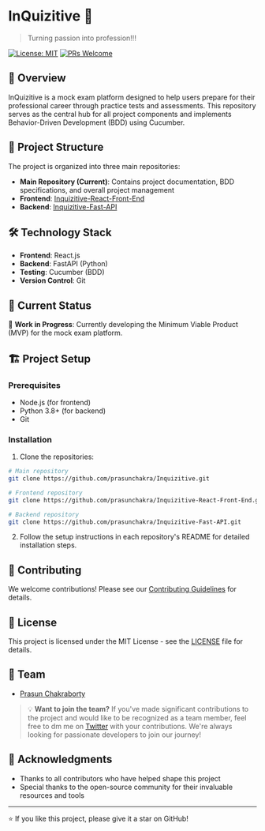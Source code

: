 # InQuizitive 🎯

> Turning passion into profession!!!

[![License: MIT](https://img.shields.io/badge/License-MIT-yellow.svg)](https://opensource.org/licenses/MIT)
[![PRs Welcome](https://img.shields.io/badge/PRs-welcome-brightgreen.svg?style=flat-square)](http://makeapullrequest.com)



## 📝 Overview

InQuizitive is a mock exam platform designed to help users prepare for their professional career through practice tests and assessments. This repository serves as the central hub for all project components and implements Behavior-Driven Development (BDD) using Cucumber.

## 🚀 Project Structure

The project is organized into three main repositories:

- **Main Repository (Current)**: Contains project documentation, BDD specifications, and overall project management
- **Frontend**: [Inquizitive-React-Front-End](https://github.com/yourusername/Inquizitive-React-Front-End)
- **Backend**: [Inquizitive-Fast-API](https://github.com/yourusername/Inquizitive-Fast-API)

## 🛠️ Technology Stack

- **Frontend**: React.js
- **Backend**: FastAPI (Python)
- **Testing**: Cucumber (BDD)
- **Version Control**: Git

## 🎯 Current Status

🚧 **Work in Progress**: Currently developing the Minimum Viable Product (MVP) for the mock exam platform.

## 🏗️ Project Setup

### Prerequisites

- Node.js (for frontend)
- Python 3.8+ (for backend)
- Git

### Installation

1. Clone the repositories:
```bash
# Main repository
git clone https://github.com/prasunchakra/Inquizitive.git

# Frontend repository
git clone https://github.com/prasunchakra/Inquizitive-React-Front-End.git

# Backend repository
git clone https://github.com/prasunchakra/Inquizitive-Fast-API.git
```

2. Follow the setup instructions in each repository's README for detailed installation steps.

## 🤝 Contributing

We welcome contributions! Please see our [Contributing Guidelines](CONTRIBUTING.md) for details.

## 📜 License

This project is licensed under the MIT License - see the [LICENSE](LICENSE) file for details.

## 👥 Team

- [Prasun Chakraborty](https://github.com/prasunchakra)

> 💡 **Want to join the team?** If you've made significant contributions to the project and would like to be recognized as a team member, feel free to dm me on [Twitter](https://twitter.com/prasunchakra) with your contributions. We're always looking for passionate developers to join our journey!

<!-- ## 📞 Contact

For any queries or support, please reach out to-->

## 🙏 Acknowledgments

- Thanks to all contributors who have helped shape this project
- Special thanks to the open-source community for their invaluable resources and tools

---

⭐️ If you like this project, please give it a star on GitHub!
